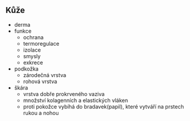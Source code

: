 ## Kůže

- derma
- funkce
  - ochrana
  - termoregulace
  - izolace
  - smysly
  - exkrece
- podkožka
  - zárodečná vrstva
  - rohová vrstva
- škára
  - vrstva dobře prokrveného vaziva
  - množství kolagenních a elastických vláken
  - proti pokožce vybíhá do bradavek(papil), které vytváří na prstech rukou a nohou
